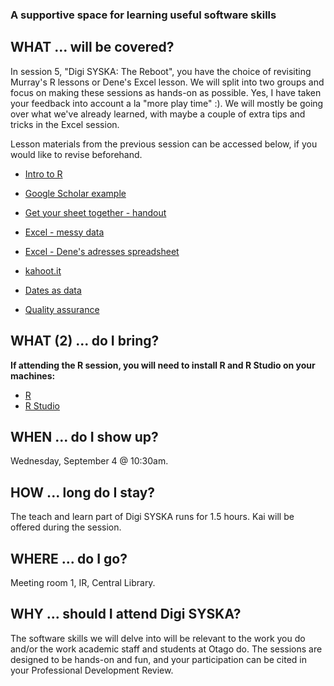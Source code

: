 ### A supportive space for learning useful software skills

## WHAT ... will be covered?
In session 5, "Digi SYSKA: The Reboot", you have the choice of revisiting Murray's R lessons or Dene's Excel lesson. We will split into two groups and focus on making these sessions as hands-on as possible. Yes, I have taken your feedback into account a la "more play time" :). We will mostly be going over what we've already learned, with maybe a couple of extra tips and tricks in the Excel session. 

Lesson materials from the previous session can be accessed below, if you would like to revise beforehand.
* [Intro to R](intro_to_r.html)
* [Google Scholar example](google_scholar_example.html)
* [Get your sheet together - handout](DigiSYSKA1_handout.pdf)
* [Excel - messy data](SAFI_messy_DigiSYSKA.xlsx)
* [Excel - Dene's adresses spreadsheet](DigiSYSKA_Copy_of_US_Students.xlsx)

* [kahoot.it](https://kahoot.it/)
* [Dates as data](SAFI_dates.xlsx)
* [Quality assurance](SAFI_clean.xlsx)

## WHAT (2) ... do I bring?
**If attending the R session, you will need to install R and R Studio on your machines:** 
* [R](https://cran.r-project.org/)
* [R Studio](https://www.rstudio.com/products/rstudio/download/)

## WHEN ... do I show up?
Wednesday, September 4 @ 10:30am. 

## HOW ... long do I stay?
The teach and learn part of Digi SYSKA runs for 1.5 hours. Kai will be offered during the session.

## WHERE ... do I go?
Meeting room 1, IR, Central Library.

## WHY ... should I attend Digi SYSKA?
The software skills we will delve into will be relevant to the work you do and/or the work academic staff and students at Otago do. The sessions are designed to be hands-on and fun, and your participation can be cited in your Professional Development Review. 


